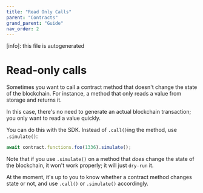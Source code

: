 ```yaml
---
title: "Read Only Calls"
parent: "Contracts"
grand_parent: "Guide"
nav_order: 2
---
```


[info]: this file is autogenerated


# Read-only calls

Sometimes you want to call a contract method that doesn't change the state of the blockchain. For instance, a method that only reads a value from storage and returns it.

In this case, there's no need to generate an actual blockchain transaction; you only want to read a value quickly.

You can do this with the SDK. Instead of `.call()`ing the method, use `.simulate()`:

```typescript
await contract.functions.foo(1336).simulate();
```

Note that if you use `.simulate()` on a method that _does_ change the state of the blockchain, it won't work properly; it will just `dry-run` it.

At the moment, it's up to you to know whether a contract method changes state or not, and use `.call()` or `.simulate()` accordingly.
